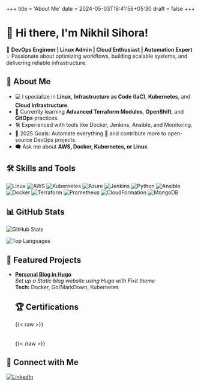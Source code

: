+++
title = 'About Me'
date = 2024-05-03T18:41:56+05:30
draft = false
+++

# 👋 Hi there, I'm Nikhil Sihora!

🚀 **DevOps Engineer | Linux Admin | Cloud Enthusiast | Automation Expert**  
💡 Passionate about optimizing workflows, building scalable systems, and delivering reliable infrastructure.

## 🌟 About Me

- 💻 I specialize in **Linux**, **Infrastructure as Code (IaC)**, **Kubernetes**, and **Cloud Infrastructure**.
- 🌱 Currently learning **Advanced Terraform Modules**, **OpenShift**, and **GitOps** practices.
- 🛠️ Experienced with tools like Docker, Jenkins, Ansible, and Monitoring.
- 🎯 2025 Goals: Automate everything 🚀 and contribute more to open-source DevOps projects.
- 🗨️ Ask me about **AWS, Docker, Kubernetes, or Linux**.

## 🛠️ Skills and Tools

![Linux](https://img.shields.io/badge/Linux-FCC624?style=for-the-badge&logo=linux&logoColor=black)
![AWS](https://img.shields.io/badge/AWS-FF9900?style=for-the-badge&logo=amazonaws&logoColor=white)
![Kubernetes](https://img.shields.io/badge/Kubernetes-326CE5?style=for-the-badge&logo=kubernetes&logoColor=white)
![Azure](https://img.shields.io/badge/Azure-E6522C?style=for-the-badge&logo=Azure&logoColor=white)
![Jenkins](https://img.shields.io/badge/Jenkins-D24939?style=for-the-badge&logo=jenkins&logoColor=white)
![Python](https://img.shields.io/badge/Python-FCC624?style=for-the-badge&logo=Python&logoColor=white)
![Ansible](https://img.shields.io/badge/Ansible-EE0000?style=for-the-badge&logo=ansible&logoColor=white)
![Docker](https://img.shields.io/badge/Docker-2496ED?style=for-the-badge&logo=docker&logoColor=white)
![Terraform](https://img.shields.io/badge/Terraform-623CE4?style=for-the-badge&logo=terraform&logoColor=white)
![Prometheus](https://img.shields.io/badge/Prometheus-E6522C?style=for-the-badge&logo=prometheus&logoColor=white)
![CloudFormation](https://img.shields.io/badge/CloudFormation-D24939?style=for-the-badge&logo=CloudFormation&logoColor=white)
![MongoDB](https://img.shields.io/badge/MongoDB-2496ED?style=for-the-badge&logo=MongoDB&logoColor=white)

## 📊 GitHub Stats

![GitHub Stats](https://github-readme-stats.vercel.app/api?username=niksihora&show_icons=true&theme=radical)

![Top Languages](https://github-readme-stats.vercel.app/api/top-langs/?username=niksihora&layout=compact&theme=radical)

## 🌟 Featured Projects

- [**Personal Blog in Hugo**](https://github.com/niksihora/niksihora.github.io/)  
  _Set up a Static blog website using Hugo with Fixit theme_  
  **Tech:** Docker, Go/MarkDown, Kubernetes

  ## 🏆 Certifications

  {{< raw >}}
  <div style="padding: 10px; text-align: center;">
  <div data-iframe-width="200" data-iframe-height="270" data-share-badge-id="0b6422dc-aebc-42c0-8a32-7c0f8076128c" data-share-badge-host="https://www.credly.com"></div><script type="text/javascript" async src="//cdn.credly.com/assets/utilities/embed.js"></script>
  <div data-iframe-width="200" data-iframe-height="270" data-share-badge-id="d6b00133-6cab-4217-9ea9-503911ea0fa6" data-share-badge-host="https://www.credly.com"></div><script type="text/javascript" async src="//cdn.credly.com/assets/utilities/embed.js"></script>
  <div data-iframe-width="200" data-iframe-height="270" data-share-badge-id="66119e3b-16a9-4405-9495-695937f9757e" data-share-badge-host="https://www.credly.com"></div><script type="text/javascript" async src="//cdn.credly.com/assets/utilities/embed.js"></script>
  <div data-iframe-width="200" data-iframe-height="270" data-share-badge-id="32522a75-fd4e-4da7-93d9-cdaa5572f24a" data-share-badge-host="https://www.credly.com"></div><script type="text/javascript" async src="//cdn.credly.com/assets/utilities/embed.js"></script>
  <div data-iframe-width="200" data-iframe-height="270" data-share-badge-id="8114b252-9fa1-4f6d-b79a-82d2db5a1de5" data-share-badge-host="https://www.credly.com"></div><script type="text/javascript" async src="//cdn.credly.com/assets/utilities/embed.js"></script>
  <div data-iframe-width="200" data-iframe-height="270" data-share-badge-id="f86e1607-998e-43f3-9c1f-7c58638bb661" data-share-badge-host="https://www.credly.com"></div><script type="text/javascript" async src="//cdn.credly.com/assets/utilities/embed.js"></script>
  </div>
  <div data-iframe-width="200" data-iframe-height="270" data-share-badge-id="1c11000b-a00a-486c-a4da-7a6347d5d0ab" data-share-badge-host="https://www.credly.com"></div><script type="text/javascript" async src="//cdn.credly.com/assets/utilities/embed.js"></script>
  {{< /raw >}}

## 🤝 Connect with Me

[![LinkedIn](https://img.shields.io/badge/LinkedIn-%230077B5.svg?style=for-the-badge&logo=linkedin&logoColor=white)](https://www.linkedin.com/in/nik-sihora/)
